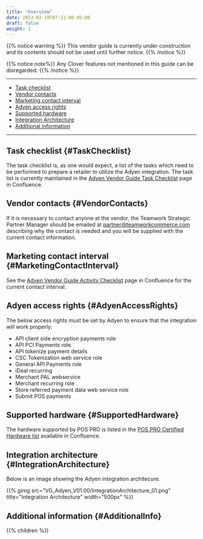```yaml
---
title: "Overview"
date: 2023-03-10T07:21:00-05:00
draft: false
weight: 1
---
```


{{% notice warning %}}
This vendor guide is currently under construction and its contents should not be used until further notice.
{{% /notice %}}

{{% notice note%}}
Any Clover features not mentioned in this guide can be disregarded.
{{% /notice %}}

---

- [Task checklist](#TaskChecklist)
- [Vendor contacts](#VendorContacts)
- [Marketing contact interval](#MarketingContactInterval)
- [Adyen access rights](#AdyenAccessRights)
- [Supported hardware](#SupportedHardware)
- [Integration Architecture](#IntegrationArchitecture)
- [Additional information](#AdditionalInfo)


---

## Task checklist {#TaskChecklist}

The task checklist is, as one would expect, a list of the tasks which need to be performed to prepare a retailer to utilize the Adyen integration. The task list is currently maintained in the [Adyen Vendor Guide Task Checklist](https://teamworkclients.atlassian.net/wiki/spaces/TWDocs/pages/3716907044/Adyen+Vendor+Guide+Task+Checklist) page in Confluence.

## Vendor contacts {#VendorContacts}

If it is necessary to contact anyone at the vendor, the Teamwork Strategic Partner Manager should be emailed at partner@teamworkcommerce.com describing why the contact is needed and you will be supplied with the current contact information.

## Marketing contact interval {#MarketingContactInterval}

See the [Adyen Vendor Guide Activity Checklist](https://teamworkclients.atlassian.net/wiki/spaces/TWDocs/pages/3716907044/Adyen+Vendor+Guide+Task+Checklist) page in Confluence for the current contact interval.

## Adyen access rights {#AdyenAccessRights}

The below access rights must be set by Adyen to ensure that the integration will work properly:  
- API client side encryption payments role  
- API PCI Payments role  
- API tokenize payment details  
- CSC Tokenization web service role  
- General API Payments role  
- iDeal recurring  
- Merchant PAL webservice  
- Merchant recurring role  
- Store referred payment data web service role  
- Submit POS payments

## Supported hardware {#SupportedHardware}

The hardware supported by POS PRO is listed in the [POS PRO Certified Hardware list](https://teamworkclients.atlassian.net/wiki/spaces/TD/pages/3330867222/POS+Pro+Certified+Hardware+list) available in Confluence.

## Integration architecture {#IntegrationArchitecture}

Below is an image showing the Adyen integration architecure.
 
{{% gimg src="VG_Adyen_V01.00/IntegrationArchitecture_01.png" title="Integration Architecture" width="500px" %}}

## Additional information {#AdditionalInfo}

{{% children %}}